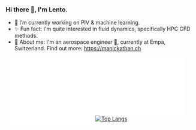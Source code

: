 ### Hi there 👋, I'm Lento.

- 🔭 I’m currently working on PIV & machine learning.
- ✨ Fun fact: I'm quite interested in fluid dynamics, specifically HPC CFD methods.
- 🦊 About me: I'm an aerospace engineer 🚀, currently at Empa, Switzerland. Find out more: https://manickathan.ch
    
<!-- ![Metrics](https://metrics.lecoq.io/lento234?template=classic&isocalendar=1&isocalendar.duration=half-year&config.timezone=Europe%2FZurich) -->

<a href="https://metrics.lecoq.io/about/lento234"><img src="github-metrics-summary.svg" align="left" width="47.5%"></img></a>
<a href="https://metrics.lecoq.io/about/lento234"><img src="github-metrics-plugins.svg" align="left" width="47.5%"></img></a>

<br/>

[![Top Langs](https://github-readme-stats.vercel.app/api/top-langs/?username=lento234&layout=compact&hide=tex&hide_border=true)](https://github.com/anuraghazra/github-readme-stats)
